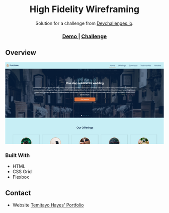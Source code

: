 <!-- Please update value in the {}  -->

<h1 align="center">High Fidelity Wireframing</h1>

<div align="center">
   Solution for a challenge from  <a href="http://devchallenges.io" target="_blank">Devchallenges.io</a>.
</div>

<div align="center">
  <h3>
    <a href="https://high-fidelity-wireframing.netlify.app/">
      Demo
    </a>
    <span> | </span>
    <a href="https://dribbble.com/shots/11350923-High-Fidelity-Wireframing/attachments/2963018?mode=media">
      Challenge
    </a>
  </h3>
</div>

<!-- OVERVIEW -->

## Overview

![screenshot](assets/screenshot.png)


### Built With

<!-- This section should list any major frameworks that you built your project using. Here are a few examples.-->

- HTML 
- CSS Grid
- Flexbox


## Contact

- Website [Temitayo Hayes' Portfolio](https://https://wenadev-portfolio.web.app/)
